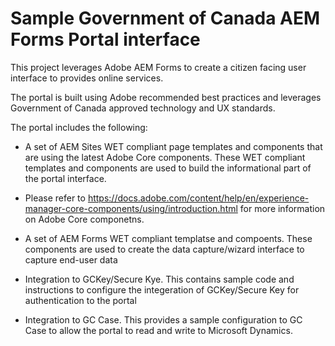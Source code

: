 # Sample Government of Canada AEM Forms Portal interface

This project leverages Adobe AEM Forms to create a citizen facing user interface to provides online services.

The portal is built using Adobe recommended best practices and leverages Government of Canada approved technology and UX standards.

The portal includes the following:

- A set of AEM Sites WET compliant page templates and components that are using the latest Adobe Core components. These WET compliant templates and components are used to build the informational part of the portal interface.

* Please refer to https://docs.adobe.com/content/help/en/experience-manager-core-components/using/introduction.html for more information on Adobe Core componetns.

- A set of AEM Forms WET compliant templatse and compoents. These components are used to create the data capture/wizard interface to capture end-user data

- Integration to GCKey/Secure Kye. This contains sample code and instructions to configure the integeration of GCKey/Secure Key for authentication to the portal

- Integration to GC Case. This provides a sample configuration to GC Case to allow the portal to read and write to Microsoft Dynamics.




